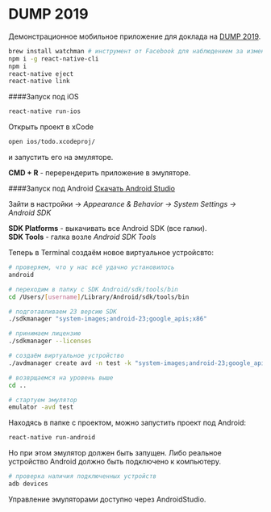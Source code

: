 DUMP 2019
=========

Демонстрационное мобильное приложение для доклада на [DUMP 2019](https://dump-ekb.ru/).

```bash
brew install watchman # инструмент от Facebook для наблюдением за изменениями в файловой системе 
npm i -g react-native-cli
npm i
react-native eject
react-native link
```

####Запуск под iOS
```bash
react-native run-ios
```

Открыть проект в xCode
```bash
open ios/todo.xcodeproj/
```
и запустить его на эмуляторе.  

**CMD + R** - перерендерить приложение в эмуляторе.  

####Запуск под Android
[Скачать Android Studio](https://developer.android.com/studio/)  

Зайти в настройки -> *Appearance & Behavior -> System Settings -> Android SDK*  

**SDK Platforms** - выкачивать все Android SDK (все галки).  
**SDK Tools** - галка возле *Android SDK Tools*  

Теперь в Terminal создаём новое виртуальное устройсвто:
```bash
# проверяем, что у нас всё удачно установилось
android

# переходим в папку с SDK Android/sdk/tools/bin
cd /Users/[username]/Library/Android/sdk/tools/bin

# подготавливаем 23 версию SDK 
./sdkmanager "system-images;android-23;google_apis;x86"

# принимаем лицензию
./sdkmanager --licenses

# создаём виртуальное устройство
./avdmanager create avd -n test -k "system-images;android-23;google_apis;x86" -b x86 -c 100M -d 7 -f

# возврщаемся на уровень выше
cd ..

# стартуем эмулятор
emulator -avd test
```

Находясь в папке с проектом, можно запустить проект под Android:
```bash
react-native run-android
```
Но при этом эмулятор должен быть запущен. Либо реальное устройство Android должно быть подключено к компьютеру.
```bash
# проверка наличия подключенных устройств
adb devices
```

Управление эмуляторами доступно через AndroidStudio.
